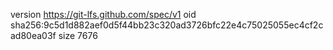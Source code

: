 version https://git-lfs.github.com/spec/v1
oid sha256:9c5d1d882aef0d5f44bb23c320ad3726bfc22e4c75025055ec4cf2cad80ea03f
size 7676
